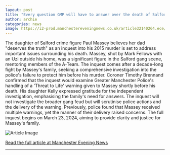 ```yaml
---
layout: post
title: "Every question GMP will have to answer over the death of Salford 'Mr Big' Paul Massey"
author: archie
categories: news
image: https://i2-prod.manchestereveningnews.co.uk/article32140264.ece/ALTERNATES/s1200/1_JS222951846jpgMassey.jpg
---
```

The daughter of Salford crime figure Paul Massey believes her dad "deserves the truth" as an inquest into his 2015 murder is set to address important issues surrounding his death. Massey, shot by Mark Fellows with an Uzi outside his home, was a significant figure in the Salford gang scene, mentoring members of the A-Team. The inquest comes after a decade-long fight by Massey's family, seeking a comprehensive investigation into the police's failure to protect him before his murder. Coroner Timothy Brennand confirmed that the inquest would examine Greater Manchester Police's handling of a 'Threat to Life' warning given to Massey shortly before his death. His daughter Kelly expressed gratitude for the independent investigation, emphasising the family's need for answers. The inquest will not investigate the broader gang feud but will scrutinise police actions and the delivery of the warning. Previously, police found that Massey received multiple warnings, yet the manner of their delivery raised concerns. The full inquest begins on March 23, 2024, aiming to provide clarity and justice for Massey's family.

![Article Image](https://i2-prod.manchestereveningnews.co.uk/article32140264.ece/ALTERNATES/s1200/1_JS222951846jpgMassey.jpg)

[Read the full article at Manchester Evening News](https://www.manchestereveningnews.co.uk/news/greater-manchester-news/every-question-gmp-answer-over-32584065)

---
